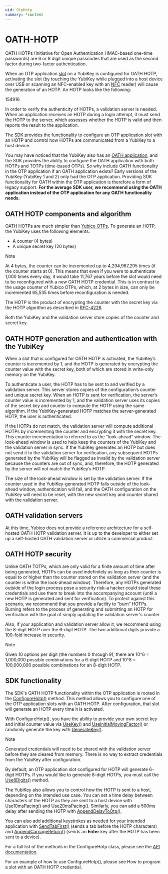 ```yaml
---
uid: OtpHotp
summary: *content
---
```


<!-- Copyright 2021 Yubico AB

Licensed under the Apache License, Version 2.0 (the "License");
you may not use this file except in compliance with the License.
You may obtain a copy of the License at

    http://www.apache.org/licenses/LICENSE-2.0

Unless required by applicable law or agreed to in writing, software
distributed under the License is distributed on an "AS IS" BASIS,
WITHOUT WARRANTIES OR CONDITIONS OF ANY KIND, either express or implied.
See the License for the specific language governing permissions and
limitations under the License. -->

# OATH-HOTP

OATH HOTPs (Initiative for Open Authentication HMAC-based one-time passwords) are 6 or 8 digit unique passcodes that are used as the second factor during two-factor authentication.

When an OTP application [slot](xref:OtpSlots) on a YubiKey is configured for OATH HOTP, activating the slot (by touching the YubiKey while plugged into a host device over USB or scanning an NFC-enabled key with an [NFC](xref:OtpNdef) reader) will cause the generation of an HOTP. An HOTP looks like the following:

154916

In order to verify the authenticity of HOTPs, a validation server is needed. When an application receives an HOTP during a login attempt, it must send the HOTP to the server, which assesses whether the HOTP is valid and then reports the result to the application.

The SDK provides the [functionality](#sdk-functionality) to configure an OTP application slot with an HOTP and control how HOTPs are communicated from a YubiKey to a host device.

You may have noticed that the YubiKey also has an [OATH application](https://docs.yubico.com/yesdk/users-manual/application-oath/oath-overview.html), and the SDK provides the ability to configure the OATH application with both HOTPs and TOTPs (time-based OTPs). So why include OATH functionality in the OTP application if an OATH application exists? Early versions of the YubiKey (YubiKey 1 and 2) only had the OTP application. Providing SDK functionality for OATH within the OTP application is therefore a form of legacy support. **For the average SDK user, we recommend using the OATH application instead of the OTP application for any OATH functionality needs.**

## OATH HOTP components and algorithm

OATH HOTPs are much simpler than [Yubico OTPs](xref:OtpYubicoOtp). To generate an HOTP, the YubiKey uses the following elements:

- A counter (4 bytes)
- A unique secret key (20 bytes)

> [!NOTE]
> At 4 bytes, the counter can be incremented up to 4,294,967,295 times (if the counter starts at 0). This means that even if you were to authenticate 1,000 times every day, it would take 11,767 years before the slot would need to be reconfigured with a new OATH HOTP credential. This is in contrast to the usage counter of Yubico OTPs, which, at 2 bytes in size, can only be incremented 65,535 times before reconfiguration is needed.

The HOTP is the product of encrypting the counter with the secret key via the HOTP algorithm as described in [RFC-4226](https://www.ietf.org/rfc/rfc4226.txt).

Both the YubiKey and the validation server store copies of the counter and secret key.

## OATH HOTP generation and authentication with the YubiKey

When a slot that is configured for OATH HOTP is activated, the YubiKey’s counter is incremented by 1, and the HOTP is generated by encrypting the counter value with the secret key, both of which are stored in write-only memory on the YubiKey.

To authenticate a user, the HOTP has to be sent to and verified by a validation server. This server stores copies of the configuration’s counter and unique secret key. When an HOTP is sent for verification, the server’s counter value is incremented by 1, and the validation server uses its copies of the secret key and counter to compute the HOTP using the same algorithm. If the YubiKey-generated HOTP matches the server-generated HOTP, the user is authenticated.

If the HOTPs do not match, the validation server will compute additional HOTPs by incrementing the counter and encrypting it with the secret key. This counter incrementation is referred to as the “look-ahead” window. The look-ahead window is used to help keep the counters of the YubiKey and the validation server in sync. If the YubiKey generates an HOTP but does not send it to the validation server for verification, any subsequent HOTPs generated by the YubiKey will be flagged as invalid by the validation server because the counters are out of sync, and, therefore, the HOTP generated by the server will not match the YubiKey’s HOTP.

The size of the look-ahead window is set by the validation server. If the counter used in the YubiKey-generated HOTP falls outside of the look-ahead window, authentication will fail, and the OATH configuration on the YubiKey will need to be reset, with the new secret key and counter shared with the validation server.

## OATH validation servers

At this time, Yubico does not provide a reference architecture for a self-hosted OATH HOTP validation server. It is up to the developer to either set up a self-hosted OATH validation server or utilize a commercial product.

## OATH HOTP security

Unlike OATH TOTPs, which are only valid for a finite amount of time after being generated, HOTPs can be used indefinitely as long as their counter is equal to or higher than the counter stored on the validation server (and the counter is within the look-ahead window). Therefore, any HOTPs generated outside of the login process pose a security risk–a hacker could steal these credentials and use them to break into the accompanying account (until a new HOTP is generated and sent for verification). To protect against this scenario, we recommend that you provide a facility to “burn” HOTPs. Burning refers to the process of generating and submitting an HOTP for verification with the goal of simply updating the validation server's counter.

Also, if your application and validation server allow it, we recommend using the 8-digit HOTP over the 6-digit HOTP. The two additional digits provide a 100-fold increase in security.

> [!NOTE]
> Given 10 options per digit (the numbers 0 through 9), there are 10^6 = 1,000,000 possible combinations for a 6-digit HOTP and 10^8 = 100,000,000 possible combinations for an 8-digit HOTP.

## SDK functionality

The SDK's OATH HOTP functionality within the OTP application is rooted in the [ConfigureHotp()](xref:Yubico.YubiKey.Otp.OtpSession.ConfigureHotp%28Yubico.YubiKey.Otp.Slot%29) method. This method allows you to configure one of the OTP application slots with an OATH HOTP. After configuration, that slot will generate an HOTP every time it is activated.

With ConfigureHotp(), you have the ability to provide your own secret key and initial counter value via [UseKey()](xref:Yubico.YubiKey.Otp.Operations.ConfigureHotp.UseKey%28System.ReadOnlyMemory%7BSystem.Byte%7D%29) and [UseInitialMovingFactor()](xref:Yubico.YubiKey.Otp.Operations.ConfigureHotp.UseInitialMovingFactor%28System.Int32%29) or randomly generate the key with [GenerateKey()](xref:Yubico.YubiKey.Otp.Operations.ConfigureHotp.GenerateKey%28System.Memory%7BSystem.Byte%7D%29).

> [!NOTE]
> Generated credentials will need to be shared with the validation server before they are cleared from memory. There is no way to extract credentials from the YubiKey after configuration.

By default, an OTP application slot configured for HOTP will generate 6-digit HOTPs. If you would like to generate 8-digit HOTPs, you must call the [Use8Digits()](xref:Yubico.YubiKey.Otp.Operations.ConfigureHotp.Use8Digits%28System.Boolean%29) method.

The YubiKey also allows you to control how the HOTP is sent to a host, depending on the intended use case. You can set a time delay between characters of the HOTP as they are sent to a host device with [Use10msPacing()](xref:Yubico.YubiKey.Otp.Operations.ConfigureHotp.Use10msPacing%28System.Boolean%29) and [Use20msPacing()](xref:Yubico.YubiKey.Otp.Operations.ConfigureHotp.Use20msPacing%28System.Boolean%29). Similarly, you can add a 500ms delay after sending the HOTP with [AppendDelayToOtp()](xref:Yubico.YubiKey.Otp.Operations.ConfigureHotp.AppendDelayToOtp%28System.Boolean%29).

You can also add additional keystrokes as needed for your intended application with [SendTabFirst()](xref:Yubico.YubiKey.Otp.Operations.ConfigureHotp.SendTabFirst%28System.Boolean%29) (sends a tab before the HOTP characters) and [AppendCarriageReturn()](xref:Yubico.YubiKey.Otp.Operations.ConfigureHotp.AppendCarriageReturn%28System.Boolean%29) (sends an **Enter** key after the HOTP has been sent to a device).

For a full list of the methods in the ConfigureHotp class, please see the [API documentation](xref:Yubico.YubiKey.Otp.Operations.ConfigureHotp).

For an example of how to use ConfigureHotp(), please see How to program a slot with an OATH HOTP credential.
